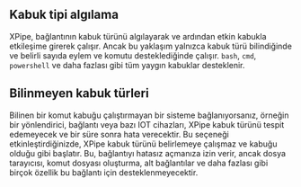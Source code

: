 ## Kabuk tipi algılama

XPipe, bağlantının kabuk türünü algılayarak ve ardından etkin kabukla etkileşime girerek çalışır. Ancak bu yaklaşım yalnızca kabuk türü bilindiğinde ve belirli sayıda eylem ve komutu desteklediğinde çalışır. `bash`, `cmd`, `powershell` ve daha fazlası gibi tüm yaygın kabuklar desteklenir.

## Bilinmeyen kabuk türleri

Bilinen bir komut kabuğu çalıştırmayan bir sisteme bağlanıyorsanız, örneğin bir yönlendirici, bağlantı veya bazı IOT cihazları, XPipe kabuk türünü tespit edemeyecek ve bir süre sonra hata verecektir. Bu seçeneği etkinleştirdiğinizde, XPipe kabuk türünü belirlemeye çalışmaz ve kabuğu olduğu gibi başlatır. Bu, bağlantıyı hatasız açmanıza izin verir, ancak dosya tarayıcısı, komut dosyası oluşturma, alt bağlantılar ve daha fazlası gibi birçok özellik bu bağlantı için desteklenmeyecektir.
